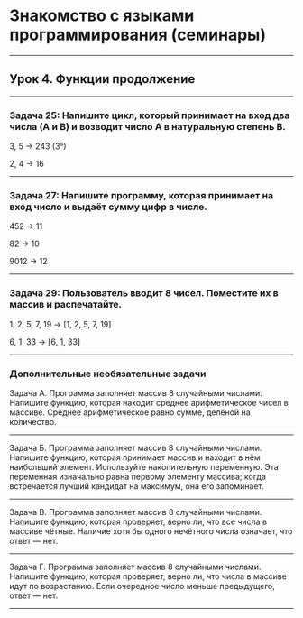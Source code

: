 # Знакомство с языками программирования (семинары)

---

## Урок 4. Функции продолжение

---

### Задача 25: Напишите цикл, который принимает на вход два числа (A и B) и возводит число A в натуральную степень B.

3, 5 -> 243 (3⁵)

2, 4 -> 16

---

### Задача 27: Напишите программу, которая принимает на вход число и выдаёт сумму цифр в числе.

452 -> 11

82 -> 10

9012 -> 12

---

### Задача 29: Пользователь вводит 8 чисел. Поместите их в массив и распечатайте.

1, 2, 5, 7, 19 -> [1, 2, 5, 7, 19]

6, 1, 33 -> [6, 1, 33]

---

### Дополнительные необязательные задачи

Задача А. Программа заполняет массив 8 случайными числами. Напишите функцию, которая находит среднее арифметическое чисел в массиве. Среднее арифметическое равно сумме, делёной на количество.

---

Задача Б. Программа заполняет массив 8 случайными числами. Напишите функцию, которая принимает массив и находит в нём наибольший элемент. Используйте накопительную переменную. Эта переменная изначально равна первому элементу массива; когда встречается лучший кандидат на максимум, она его запоминает.

---

Задача В. Программа заполняет массив 8 случайными числами. Напишите функцию, которая проверяет, верно ли, что все числа в массиве чётные. Наличие хотя бы одного нечётного числа означает, что ответ — нет.

---

Задача Г. Программа заполняет массив 8 случайными числами. Напишите функцию, которая проверяет, верно ли, что числа в массиве идут по возрастанию. Если очередное число меньше предыдущего, ответ — нет.

---